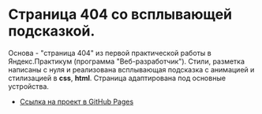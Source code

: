 # Страница 404 со всплывающей подсказкой.

Основа - "страница 404" из первой практической работы в Яндекс.Практикум (программа "Веб-разработчик"). Стили, разметка написаны с нуля и реализована всплывающая подсказка с анимацией и стилизацией в **css**, **html**. Страница адаптирована под основные устройства. 

* [Ссылка на проект в GitHub Pages](https://joniksid1.github.io/404-page-with-custom-tooltip/)
